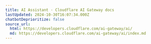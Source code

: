 ```yaml
---
title: AI Assistant · Cloudflare AI Gateway docs
lastUpdated: 2024-10-30T16:07:34.000Z
chatbotDeprioritize: false
source_url:
  html: https://developers.cloudflare.com/ai-gateway/ai/
  md: https://developers.cloudflare.com/ai-gateway/ai/index.md
---
```



